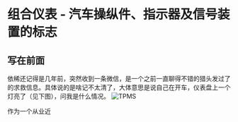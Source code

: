 # 组合仪表 - 汽车操纵件、指示器及信号装置的标志

## 写在前面

依稀还记得是几年前，突然收到一条微信，是一个之前一直聊得不错的猎头发过了的求救信息。具体说的是啥记不太清了，大体意思是说自己在开车，仪表盘上一个灯亮了（见下图），问我是什么情况。
![TPMS][pic_tpms]

作为一个从业近













[pic_tpms]: https://raw.githubusercontent.com/liangwq0715/Automotive-Electronics/master/images/TPMS.jpg "TPMS"
